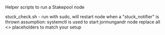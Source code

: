 Helper scripts to run a Stakepool node

stuck_check.sh - run with sudo, will restart node when a "stuck_notifier" is thrown
                 assumption: systemctl is used to start jormungandr node
                 replace all <> placeholders to match your setup
